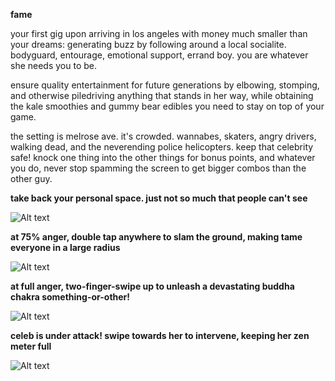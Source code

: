 **fame**

your first gig upon arriving in los angeles with money much smaller than your dreams: generating buzz by following around a local socialite. bodyguard, entourage, emotional support, errand boy. you are whatever she needs you to be.

ensure quality entertainment for future generations by elbowing, stomping, and otherwise piledriving anything that stands in her way, while obtaining the kale smoothies and gummy bear edibles you need to stay on top of your game.

the setting is melrose ave. it's crowded. wannabes, skaters, angry drivers, walking dead, and the neverending police helicopters. keep that celebrity safe! knock one thing into the other things for bonus points, and whatever you do, never stop spamming the screen to get bigger combos than the other guy.


**take back your personal space. just not so much that people can't see**

![Alt text](http://gygias.com/img/screens/f1.jpg "one")


**at 75% anger, double tap anywhere to slam the ground, making tame everyone in a large radius**

![Alt text](http://gygias.com/img/screens/f2.jpg "two")


**at full anger, two-finger-swipe up to unleash a devastating buddha chakra something-or-other!**

![Alt text](http://gygias.com/img/screens/f3.jpg "three")


**celeb is under attack! swipe towards her to intervene, keeping her zen meter full**

![Alt text](http://gygias.com/img/screens/f4.jpg "four")
